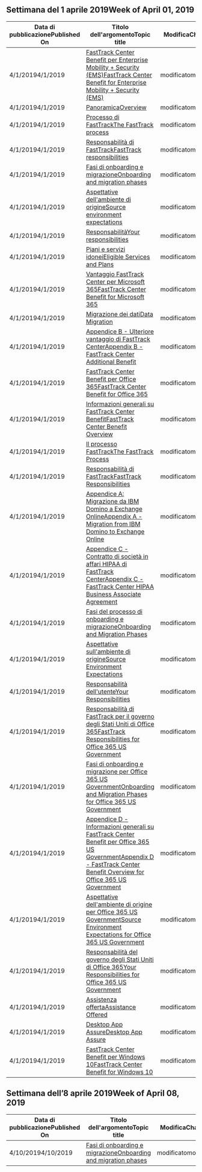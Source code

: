 <!-- This file is generated automatically each week. Changes made to this file will be overwritten.-->




## <a name="week-of-april-01-2019"></a><span data-ttu-id="a5136-101">Settimana del 1 aprile 2019</span><span class="sxs-lookup"><span data-stu-id="a5136-101">Week of April 01, 2019</span></span>


| <span data-ttu-id="a5136-102">Data di pubblicazione</span><span class="sxs-lookup"><span data-stu-id="a5136-102">Published On</span></span> |<span data-ttu-id="a5136-103">Titolo dell'argomento</span><span class="sxs-lookup"><span data-stu-id="a5136-103">Topic title</span></span> | <span data-ttu-id="a5136-104">Modifica</span><span class="sxs-lookup"><span data-stu-id="a5136-104">Change</span></span> |
|------|------------|--------|
| <span data-ttu-id="a5136-105">4/1/2019</span><span class="sxs-lookup"><span data-stu-id="a5136-105">4/1/2019</span></span> | [<span data-ttu-id="a5136-106">FastTrack Center Benefit per Enterprise Mobility + Security (EMS)</span><span class="sxs-lookup"><span data-stu-id="a5136-106">FastTrack Center Benefit for Enterprise Mobility + Security (EMS)</span></span>](/FastTrack/ems-fasttrack-benefit-for-ems) | <span data-ttu-id="a5136-107">modificato</span><span class="sxs-lookup"><span data-stu-id="a5136-107">modified</span></span> |
| <span data-ttu-id="a5136-108">4/1/2019</span><span class="sxs-lookup"><span data-stu-id="a5136-108">4/1/2019</span></span> | [<span data-ttu-id="a5136-109">Panoramica</span><span class="sxs-lookup"><span data-stu-id="a5136-109">Overview</span></span>](/FastTrack/ems-fasttrack-benefit-overview) | <span data-ttu-id="a5136-110">modificato</span><span class="sxs-lookup"><span data-stu-id="a5136-110">modified</span></span> |
| <span data-ttu-id="a5136-111">4/1/2019</span><span class="sxs-lookup"><span data-stu-id="a5136-111">4/1/2019</span></span> | [<span data-ttu-id="a5136-112">Processo di FastTrack</span><span class="sxs-lookup"><span data-stu-id="a5136-112">The FastTrack process</span></span>](/FastTrack/ems-fasttrack-process) | <span data-ttu-id="a5136-113">modificato</span><span class="sxs-lookup"><span data-stu-id="a5136-113">modified</span></span> |
| <span data-ttu-id="a5136-114">4/1/2019</span><span class="sxs-lookup"><span data-stu-id="a5136-114">4/1/2019</span></span> | [<span data-ttu-id="a5136-115">Responsabilità di FastTrack</span><span class="sxs-lookup"><span data-stu-id="a5136-115">FastTrack responsibilities</span></span>](/FastTrack/ems-fasttrack-responsibilities) | <span data-ttu-id="a5136-116">modificato</span><span class="sxs-lookup"><span data-stu-id="a5136-116">modified</span></span> |
| <span data-ttu-id="a5136-117">4/1/2019</span><span class="sxs-lookup"><span data-stu-id="a5136-117">4/1/2019</span></span> | [<span data-ttu-id="a5136-118">Fasi di onboarding e migrazione</span><span class="sxs-lookup"><span data-stu-id="a5136-118">Onboarding and migration phases</span></span>](/FastTrack/ems-onboarding-phases) | <span data-ttu-id="a5136-119">modificato</span><span class="sxs-lookup"><span data-stu-id="a5136-119">modified</span></span> |
| <span data-ttu-id="a5136-120">4/1/2019</span><span class="sxs-lookup"><span data-stu-id="a5136-120">4/1/2019</span></span> | [<span data-ttu-id="a5136-121">Aspettative dell'ambiente di origine</span><span class="sxs-lookup"><span data-stu-id="a5136-121">Source environment expectations</span></span>](/FastTrack/ems-source-environment-expectations) | <span data-ttu-id="a5136-122">modificato</span><span class="sxs-lookup"><span data-stu-id="a5136-122">modified</span></span> |
| <span data-ttu-id="a5136-123">4/1/2019</span><span class="sxs-lookup"><span data-stu-id="a5136-123">4/1/2019</span></span> | [<span data-ttu-id="a5136-124">Responsabilità</span><span class="sxs-lookup"><span data-stu-id="a5136-124">Your responsibilities</span></span>](/FastTrack/ems-your-responsibilities) | <span data-ttu-id="a5136-125">modificato</span><span class="sxs-lookup"><span data-stu-id="a5136-125">modified</span></span> |
| <span data-ttu-id="a5136-126">4/1/2019</span><span class="sxs-lookup"><span data-stu-id="a5136-126">4/1/2019</span></span> | [<span data-ttu-id="a5136-127">Piani e servizi idonei</span><span class="sxs-lookup"><span data-stu-id="a5136-127">Eligible Services and Plans</span></span>](/FastTrack/m365-eligible-services-and-plans) | <span data-ttu-id="a5136-128">modificato</span><span class="sxs-lookup"><span data-stu-id="a5136-128">modified</span></span> |
| <span data-ttu-id="a5136-129">4/1/2019</span><span class="sxs-lookup"><span data-stu-id="a5136-129">4/1/2019</span></span> | [<span data-ttu-id="a5136-130">Vantaggio FastTrack Center per Microsoft 365</span><span class="sxs-lookup"><span data-stu-id="a5136-130">FastTrack Center Benefit for Microsoft 365</span></span>](/FastTrack/m365-fasttrack-benefit-overview) | <span data-ttu-id="a5136-131">modificato</span><span class="sxs-lookup"><span data-stu-id="a5136-131">modified</span></span> |
| <span data-ttu-id="a5136-132">4/1/2019</span><span class="sxs-lookup"><span data-stu-id="a5136-132">4/1/2019</span></span> | [<span data-ttu-id="a5136-133">Migrazione dei dati</span><span class="sxs-lookup"><span data-stu-id="a5136-133">Data Migration</span></span>](/FastTrack/o365-data-migration) | <span data-ttu-id="a5136-134">modificato</span><span class="sxs-lookup"><span data-stu-id="a5136-134">modified</span></span> |
| <span data-ttu-id="a5136-135">4/1/2019</span><span class="sxs-lookup"><span data-stu-id="a5136-135">4/1/2019</span></span> | [<span data-ttu-id="a5136-136">Appendice B - Ulteriore vantaggio di FastTrack Center</span><span class="sxs-lookup"><span data-stu-id="a5136-136">Appendix B - FastTrack Center Additional Benefit</span></span>](/FastTrack/o365-fasttrack-additional-benefits) | <span data-ttu-id="a5136-137">modificato</span><span class="sxs-lookup"><span data-stu-id="a5136-137">modified</span></span> |
| <span data-ttu-id="a5136-138">4/1/2019</span><span class="sxs-lookup"><span data-stu-id="a5136-138">4/1/2019</span></span> | [<span data-ttu-id="a5136-139">FastTrack Center Benefit per Office 365</span><span class="sxs-lookup"><span data-stu-id="a5136-139">FastTrack Center Benefit for Office 365</span></span>](/FastTrack/o365-fasttrack-benefit-for-office-365) | <span data-ttu-id="a5136-140">modificato</span><span class="sxs-lookup"><span data-stu-id="a5136-140">modified</span></span> |
| <span data-ttu-id="a5136-141">4/1/2019</span><span class="sxs-lookup"><span data-stu-id="a5136-141">4/1/2019</span></span> | [<span data-ttu-id="a5136-142">Informazioni generali su FastTrack Center Benefit</span><span class="sxs-lookup"><span data-stu-id="a5136-142">FastTrack Center Benefit Overview</span></span>](/FastTrack/o365-fasttrack-benefit-overview) | <span data-ttu-id="a5136-143">modificato</span><span class="sxs-lookup"><span data-stu-id="a5136-143">modified</span></span> |
| <span data-ttu-id="a5136-144">4/1/2019</span><span class="sxs-lookup"><span data-stu-id="a5136-144">4/1/2019</span></span> | [<span data-ttu-id="a5136-145">Il processo FastTrack</span><span class="sxs-lookup"><span data-stu-id="a5136-145">The FastTrack Process</span></span>](/FastTrack/o365-fasttrack-process) | <span data-ttu-id="a5136-146">modificato</span><span class="sxs-lookup"><span data-stu-id="a5136-146">modified</span></span> |
| <span data-ttu-id="a5136-147">4/1/2019</span><span class="sxs-lookup"><span data-stu-id="a5136-147">4/1/2019</span></span> | [<span data-ttu-id="a5136-148">Responsabilità di FastTrack</span><span class="sxs-lookup"><span data-stu-id="a5136-148">FastTrack Responsibilities</span></span>](/FastTrack/o365-fasttrack-responsibilities) | <span data-ttu-id="a5136-149">modificato</span><span class="sxs-lookup"><span data-stu-id="a5136-149">modified</span></span> |
| <span data-ttu-id="a5136-150">4/1/2019</span><span class="sxs-lookup"><span data-stu-id="a5136-150">4/1/2019</span></span> | [<span data-ttu-id="a5136-151">Appendice A: Migrazione da IBM Domino a Exchange Online</span><span class="sxs-lookup"><span data-stu-id="a5136-151">Appendix A - Migration from IBM Domino to Exchange Online</span></span>](/FastTrack/o365-from-ibm-domino-to-exchange-online) | <span data-ttu-id="a5136-152">modificato</span><span class="sxs-lookup"><span data-stu-id="a5136-152">modified</span></span> |
| <span data-ttu-id="a5136-153">4/1/2019</span><span class="sxs-lookup"><span data-stu-id="a5136-153">4/1/2019</span></span> | [<span data-ttu-id="a5136-154">Appendice C - Contratto di società in affari HIPAA di FastTrack Center</span><span class="sxs-lookup"><span data-stu-id="a5136-154">Appendix C - FastTrack Center HIPAA Business Associate Agreement</span></span>](/FastTrack/o365-hipaa-business-associate-agreement) | <span data-ttu-id="a5136-155">modificato</span><span class="sxs-lookup"><span data-stu-id="a5136-155">modified</span></span> |
| <span data-ttu-id="a5136-156">4/1/2019</span><span class="sxs-lookup"><span data-stu-id="a5136-156">4/1/2019</span></span> | [<span data-ttu-id="a5136-157">Fasi del processo di onboarding e migrazione</span><span class="sxs-lookup"><span data-stu-id="a5136-157">Onboarding and Migration Phases</span></span>](/FastTrack/o365-onboarding-and-migration) | <span data-ttu-id="a5136-158">modificato</span><span class="sxs-lookup"><span data-stu-id="a5136-158">modified</span></span> |
| <span data-ttu-id="a5136-159">4/1/2019</span><span class="sxs-lookup"><span data-stu-id="a5136-159">4/1/2019</span></span> | [<span data-ttu-id="a5136-160">Aspettative sull'ambiente di origine</span><span class="sxs-lookup"><span data-stu-id="a5136-160">Source Environment Expectations</span></span>](/FastTrack/o365-source-environment-expectations) | <span data-ttu-id="a5136-161">modificato</span><span class="sxs-lookup"><span data-stu-id="a5136-161">modified</span></span> |
| <span data-ttu-id="a5136-162">4/1/2019</span><span class="sxs-lookup"><span data-stu-id="a5136-162">4/1/2019</span></span> | [<span data-ttu-id="a5136-163">Responsabilità dell'utente</span><span class="sxs-lookup"><span data-stu-id="a5136-163">Your Responsibilities</span></span>](/FastTrack/o365-your-responsibilities) | <span data-ttu-id="a5136-164">modificato</span><span class="sxs-lookup"><span data-stu-id="a5136-164">modified</span></span> |
| <span data-ttu-id="a5136-165">4/1/2019</span><span class="sxs-lookup"><span data-stu-id="a5136-165">4/1/2019</span></span> | [<span data-ttu-id="a5136-166">Responsabilità di FastTrack per il governo degli Stati Uniti di Office 365</span><span class="sxs-lookup"><span data-stu-id="a5136-166">FastTrack Responsibilities for Office 365 US Government</span></span>](/FastTrack/us-gov-appendix-fasttrack-responsibilities) | <span data-ttu-id="a5136-167">modificato</span><span class="sxs-lookup"><span data-stu-id="a5136-167">modified</span></span> |
| <span data-ttu-id="a5136-168">4/1/2019</span><span class="sxs-lookup"><span data-stu-id="a5136-168">4/1/2019</span></span> | [<span data-ttu-id="a5136-169">Fasi di onboarding e migrazione per Office 365 US Government</span><span class="sxs-lookup"><span data-stu-id="a5136-169">Onboarding and Migration Phases for Office 365 US Government</span></span>](/FastTrack/us-gov-appendix-onboarding-and-migration) | <span data-ttu-id="a5136-170">modificato</span><span class="sxs-lookup"><span data-stu-id="a5136-170">modified</span></span> |
| <span data-ttu-id="a5136-171">4/1/2019</span><span class="sxs-lookup"><span data-stu-id="a5136-171">4/1/2019</span></span> | [<span data-ttu-id="a5136-172">Appendice D - Informazioni generali su FastTrack Center Benefit per Office 365 US Government</span><span class="sxs-lookup"><span data-stu-id="a5136-172">Appendix D - FastTrack Center Benefit Overview for Office 365 US Government</span></span>](/FastTrack/us-gov-appendix-overview) | <span data-ttu-id="a5136-173">modificato</span><span class="sxs-lookup"><span data-stu-id="a5136-173">modified</span></span> |
| <span data-ttu-id="a5136-174">4/1/2019</span><span class="sxs-lookup"><span data-stu-id="a5136-174">4/1/2019</span></span> | [<span data-ttu-id="a5136-175">Aspettative dell'ambiente di origine per Office 365 US Government</span><span class="sxs-lookup"><span data-stu-id="a5136-175">Source Environment Expectations for Office 365 US Government</span></span>](/FastTrack/us-gov-appendix-source-environment-expectations) | <span data-ttu-id="a5136-176">modificato</span><span class="sxs-lookup"><span data-stu-id="a5136-176">modified</span></span> |
| <span data-ttu-id="a5136-177">4/1/2019</span><span class="sxs-lookup"><span data-stu-id="a5136-177">4/1/2019</span></span> | [<span data-ttu-id="a5136-178">Responsabilità del governo degli Stati Uniti di Office 365</span><span class="sxs-lookup"><span data-stu-id="a5136-178">Your Responsibilities for Office 365 US Government</span></span>](/FastTrack/us-gov-appendix-your-responsibilities) | <span data-ttu-id="a5136-179">modificato</span><span class="sxs-lookup"><span data-stu-id="a5136-179">modified</span></span> |
| <span data-ttu-id="a5136-180">4/1/2019</span><span class="sxs-lookup"><span data-stu-id="a5136-180">4/1/2019</span></span> | [<span data-ttu-id="a5136-181">Assistenza offerta</span><span class="sxs-lookup"><span data-stu-id="a5136-181">Assistance Offered</span></span>](/FastTrack/win-10-daa-assistance-offered) | <span data-ttu-id="a5136-182">modificato</span><span class="sxs-lookup"><span data-stu-id="a5136-182">modified</span></span> |
| <span data-ttu-id="a5136-183">4/1/2019</span><span class="sxs-lookup"><span data-stu-id="a5136-183">4/1/2019</span></span> | [<span data-ttu-id="a5136-184">Desktop App Assure</span><span class="sxs-lookup"><span data-stu-id="a5136-184">Desktop App Assure</span></span>](/FastTrack/win-10-desktop-app-assure) | <span data-ttu-id="a5136-185">modificato</span><span class="sxs-lookup"><span data-stu-id="a5136-185">modified</span></span> |
| <span data-ttu-id="a5136-186">4/1/2019</span><span class="sxs-lookup"><span data-stu-id="a5136-186">4/1/2019</span></span> | [<span data-ttu-id="a5136-187">FastTrack Center Benefit per Windows 10</span><span class="sxs-lookup"><span data-stu-id="a5136-187">FastTrack Center Benefit for Windows 10</span></span>](/FastTrack/win-10-fasttrack-benefit-for-windows-10) | <span data-ttu-id="a5136-188">modificato</span><span class="sxs-lookup"><span data-stu-id="a5136-188">modified</span></span> |


## <a name="week-of-april-08-2019"></a><span data-ttu-id="a5136-189">Settimana dell’8 aprile 2019</span><span class="sxs-lookup"><span data-stu-id="a5136-189">Week of April 08, 2019</span></span>


| <span data-ttu-id="a5136-190">Data di pubblicazione</span><span class="sxs-lookup"><span data-stu-id="a5136-190">Published On</span></span> |<span data-ttu-id="a5136-191">Titolo dell'argomento</span><span class="sxs-lookup"><span data-stu-id="a5136-191">Topic title</span></span> | <span data-ttu-id="a5136-192">Modifica</span><span class="sxs-lookup"><span data-stu-id="a5136-192">Change</span></span> |
|------|------------|--------|
| <span data-ttu-id="a5136-193">4/10/2019</span><span class="sxs-lookup"><span data-stu-id="a5136-193">4/10/2019</span></span> | [<span data-ttu-id="a5136-194">Fasi di onboarding e migrazione</span><span class="sxs-lookup"><span data-stu-id="a5136-194">Onboarding and migration phases</span></span>](/FastTrack/ems-onboarding-phases) | <span data-ttu-id="a5136-195">modificato</span><span class="sxs-lookup"><span data-stu-id="a5136-195">modified</span></span> |
